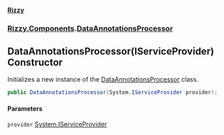 #### [Rizzy](index 'index')
### [Rizzy.Components](Rizzy.Components 'Rizzy.Components').[DataAnnotationsProcessor](Rizzy.Components.DataAnnotationsProcessor 'Rizzy.Components.DataAnnotationsProcessor')

## DataAnnotationsProcessor(IServiceProvider) Constructor

Initializes a new instance of the [DataAnnotationsProcessor](Rizzy.Components.DataAnnotationsProcessor 'Rizzy.Components.DataAnnotationsProcessor') class.

```csharp
public DataAnnotationsProcessor(System.IServiceProvider provider);
```
#### Parameters

<a name='Rizzy.Components.DataAnnotationsProcessor.DataAnnotationsProcessor(System.IServiceProvider).provider'></a>

`provider` [System.IServiceProvider](https://docs.microsoft.com/en-us/dotnet/api/System.IServiceProvider 'System.IServiceProvider')